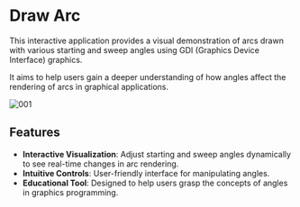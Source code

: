 # Draw Arc

This interactive application provides a visual demonstration of arcs drawn with various starting and sweep angles using GDI (Graphics Device Interface) graphics.

It aims to help users gain a deeper understanding of how angles affect the rendering of arcs in graphical applications.

![001](https://github.com/user-attachments/assets/0c69fc39-dfbe-4936-969a-971448dda477)










## Features

- **Interactive Visualization**: Adjust starting and sweep angles dynamically to see real-time changes in arc rendering.
- **Intuitive Controls**: User-friendly interface for manipulating angles.
- **Educational Tool**: Designed to help users grasp the concepts of angles in graphics programming.
